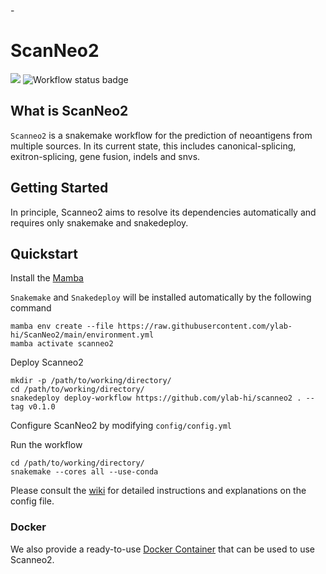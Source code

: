-<div align="left">
    <h1>ScanNeo2</h1>
    <img src="https://img.shields.io/badge/snakemake-≥6.4.1-brightgreen.svg">
    <img src="https://github.com/ylab-hi/ScanNeo2/actions/workflows/linting.yml/badge.svg" alt="Workflow status badge">
</div>

## What is ScanNeo2
`Scanneo2` is a snakemake workflow for the prediction of neoantigens from multiple sources. In its current state, 
this includes canonical-splicing, exitron-splicing, gene fusion, indels and snvs.

## Getting Started

In principle, Scanneo2 aims to resolve its dependencies automatically and requires only snakemake and snakedeploy.

## Quickstart

Install the [Mamba](https://github.com/conda-forge/miniforge#mambaforge)

`Snakemake` and `Snakedeploy` will be installed automatically by the following command

```
mamba env create --file https://raw.githubusercontent.com/ylab-hi/ScanNeo2/main/environment.yml
mamba activate scanneo2
```

Deploy Scanneo2
```
mkdir -p /path/to/working/directory/
cd /path/to/working/directory/
snakedeploy deploy-workflow https://github.com/ylab-hi/scanneo2 . --tag v0.1.0
```

Configure ScanNeo2 by modifying `config/config.yml`

Run the workflow
```
cd /path/to/working/directory/
snakemake --cores all --use-conda
```
Please consult the [wiki](https://github.com/ylab-hi/ScanNeo2/wiki) for detailed instructions and explanations on the config file.

### Docker

We also provide a ready-to-use [Docker Container](https://hub.docker.com/r/yanglabinfo/scanneo2) 
that can be used to use Scanneo2.




